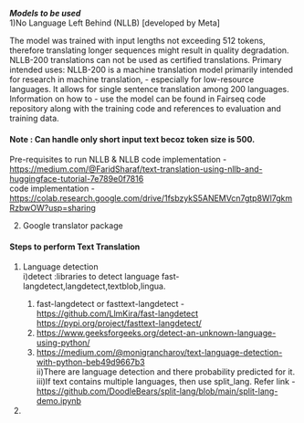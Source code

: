 ***Models to be used*** <br />
1)No Language Left Behind (NLLB)   [developed by Meta] <br />

The model was trained with input lengths not exceeding 512 tokens, therefore translating longer sequences might result in quality degradation. NLLB-200 translations can not be used as certified translations.
Primary intended uses: NLLB-200 is a machine translation model primarily intended for research in machine translation, - especially for low-resource languages. It allows for single sentence translation among 200 languages.
Information on how to - use the model can be found in Fairseq code repository along with the training code and references to evaluation and training data. <br />
#### Note : Can handle only short input text becoz token size is 500. <br />

Pre-requisites to run NLLB & NLLB code implementation -  https://medium.com/@FaridSharaf/text-translation-using-nllb-and-huggingface-tutorial-7e789e0f7816 <br />
code implementation - https://colab.research.google.com/drive/1fsbzykS5ANEMVcn7gtp8Wl7gkmRzbwOW?usp=sharing


2) Google translator package <br />



#### Steps to perform Text Translation <br />

1) Language detection <br />
   i)detect :libraries to detect language fast-langdetect,langdetect,textblob,lingua. <br />
     1. fast-langdetect or fasttext-langdetect - https://github.com/LlmKira/fast-langdetect  https://pypi.org/project/fasttext-langdetect/ <br />
     2. https://www.geeksforgeeks.org/detect-an-unknown-language-using-python/ <br />
     3. https://medium.com/@monigrancharov/text-language-detection-with-python-beb49d9667b3 <br />
   ii)There are language detection and there probability predicted for it. <br />
   iii)If text contains multiple languages, then use split_lang. Refer link - https://github.com/DoodleBears/split-lang/blob/main/split-lang-demo.ipynb


2)
   



